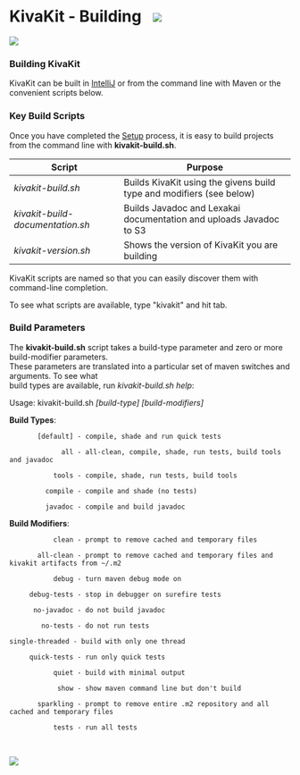 # KivaKit - Building   ![](../../../../kivakit/https://www.kivakit.org/images/gears-40.png)

![](../../../../kivakit/https://www.kivakit.org/images/horizontal-line.png)

### Building KivaKit

KivaKit can be built in [IntelliJ](https://www.jetbrains.com/idea/download/) or from the command line with Maven or the convenient scripts
below.

### Key Build Scripts

Once you have completed the [Setup](setup.md) process, it is easy to build projects from the command line with **kivakit-build.sh**.

| Script | Purpose |
|--------|---------|
| *kivakit-build.sh* | Builds KivaKit using the givens build type and modifiers (see below) |  
| *kivakit-build-documentation.sh* | Builds Javadoc and Lexakai documentation and uploads Javadoc to S3 |
| *kivakit-version.sh* | Shows the version of KivaKit you are building |

KivaKit scripts are named so that you can easily discover them with command-line completion.

To see what scripts are available, type "kivakit" and hit tab.

### Build Parameters

The **kivakit-build.sh** script takes a build-type parameter and zero or more build-modifier parameters.  
These parameters are translated into a particular set of maven switches and arguments. To see what  
build types are available, run *kivakit-build.sh help*:

Usage: kivakit-build.sh *[build-type] [build-modifiers]*

**Build Types**:

           [default] - compile, shade and run quick tests

                 all - all-clean, compile, shade, run tests, build tools and javadoc
    
               tools - compile, shade, run tests, build tools
    
             compile - compile and shade (no tests)
    
             javadoc - compile and build javadoc

**Build Modifiers**:

               clean - prompt to remove cached and temporary files
    
           all-clean - prompt to remove cached and temporary files and kivakit artifacts from ~/.m2
    
               debug - turn maven debug mode on
    
         debug-tests - stop in debugger on surefire tests
    
          no-javadoc - do not build javadoc
    
            no-tests - do not run tests
    
    single-threaded - build with only one thread
    
         quick-tests - run only quick tests
    
               quiet - build with minimal output
    
                show - show maven command line but don't build
    
           sparkling - prompt to remove entire .m2 repository and all cached and temporary files
    
               tests - run all tests

<br/> 

![](../../../../kivakit/https://www.kivakit.org/images/horizontal-line.png)
